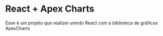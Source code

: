 # React + Apex Charts

Esse é um projeto que realizei unindo React com a biblioteca de gráficos ApexCharts
